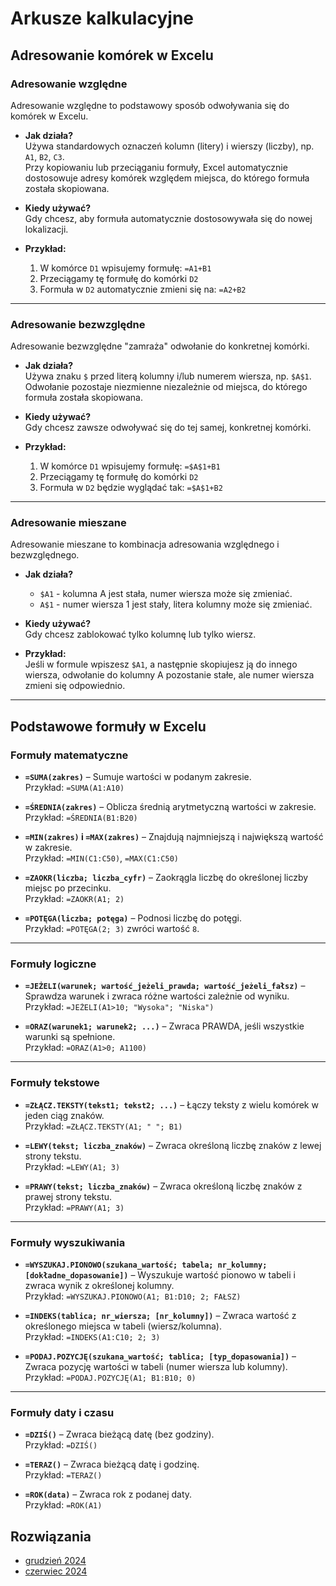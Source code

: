 # Arkusze kalkulacyjne 
## Adresowanie komórek w Excelu

### Adresowanie względne

Adresowanie względne to podstawowy sposób odwoływania się do komórek w Excelu. 

- **Jak działa?**  
  Używa standardowych oznaczeń kolumn (litery) i wierszy (liczby), np. `A1`, `B2`, `C3`.  
  Przy kopiowaniu lub przeciąganiu formuły, Excel automatycznie dostosowuje adresy komórek względem miejsca, do którego formuła została skopiowana.

- **Kiedy używać?**  
  Gdy chcesz, aby formuła automatycznie dostosowywała się do nowej lokalizacji.

- **Przykład:**  
  1. W komórce `D1` wpisujemy formułę: `=A1+B1`
  2. Przeciągamy tę formułę do komórki `D2`
  3. Formuła w `D2` automatycznie zmieni się na: `=A2+B2`

---

### Adresowanie bezwzględne

Adresowanie bezwzględne "zamraża" odwołanie do konkretnej komórki.

- **Jak działa?**  
  Używa znaku `$` przed literą kolumny i/lub numerem wiersza, np. `$A$1`.  
  Odwołanie pozostaje niezmienne niezależnie od miejsca, do którego formuła została skopiowana.

- **Kiedy używać?**  
  Gdy chcesz zawsze odwoływać się do tej samej, konkretnej komórki.

- **Przykład:**  
  1. W komórce `D1` wpisujemy formułę: `=$A$1+B1`
  2. Przeciągamy tę formułę do komórki `D2`
  3. Formuła w `D2` będzie wyglądać tak: `=$A$1+B2`

---

### Adresowanie mieszane

Adresowanie mieszane to kombinacja adresowania względnego i bezwzględnego.

- **Jak działa?**  
  - `$A1` - kolumna A jest stała, numer wiersza może się zmieniać.
  - `A$1` - numer wiersza 1 jest stały, litera kolumny może się zmieniać.

- **Kiedy używać?**  
  Gdy chcesz zablokować tylko kolumnę lub tylko wiersz.

- **Przykład:**  
  Jeśli w formule wpiszesz `$A1`, a następnie skopiujesz ją do innego wiersza, odwołanie do kolumny A pozostanie stałe, ale numer wiersza zmieni się odpowiednio.

---

## Podstawowe formuły w Excelu

### Formuły matematyczne

- **`=SUMA(zakres)`** – Sumuje wartości w podanym zakresie.  
  Przykład: `=SUMA(A1:A10)`  

- **`=ŚREDNIA(zakres)`** – Oblicza średnią arytmetyczną wartości w zakresie.  
  Przykład: `=ŚREDNIA(B1:B20)`  

- **`=MIN(zakres)` i `=MAX(zakres)`** – Znajdują najmniejszą i największą wartość w zakresie.  
  Przykład: `=MIN(C1:C50)`, `=MAX(C1:C50)`  

- **`=ZAOKR(liczba; liczba_cyfr)`** – Zaokrągla liczbę do określonej liczby miejsc po przecinku.  
  Przykład: `=ZAOKR(A1; 2)`  

- **`=POTĘGA(liczba; potęga)`** – Podnosi liczbę do potęgi.  
  Przykład: `=POTĘGA(2; 3)` zwróci wartość `8`.

---

### Formuły logiczne

- **`=JEŻELI(warunek; wartość_jeżeli_prawda; wartość_jeżeli_fałsz)`** – Sprawdza warunek i zwraca różne wartości zależnie od wyniku.  
  Przykład: `=JEŻELI(A1>10; "Wysoka"; "Niska")`

- **`=ORAZ(warunek1; warunek2; ...)`** – Zwraca PRAWDA, jeśli wszystkie warunki są spełnione.  
  Przykład: `=ORAZ(A1>0; A1100)`

---

### Formuły tekstowe

- **`=ZŁĄCZ.TEKSTY(tekst1; tekst2; ...)`** – Łączy teksty z wielu komórek w jeden ciąg znaków.  
  Przykład: `=ZŁĄCZ.TEKSTY(A1; " "; B1)`  

- **`=LEWY(tekst; liczba_znaków)`** – Zwraca określoną liczbę znaków z lewej strony tekstu.  
  Przykład: `=LEWY(A1; 3)`  

- **`=PRAWY(tekst; liczba_znaków)`** – Zwraca określoną liczbę znaków z prawej strony tekstu.  
  Przykład: `=PRAWY(A1; 3)`

---

### Formuły wyszukiwania

- **`=WYSZUKAJ.PIONOWO(szukana_wartość; tabela; nr_kolumny; [dokładne_dopasowanie])`** – Wyszukuje wartość pionowo w tabeli i zwraca wynik z określonej kolumny.  
  Przykład: `=WYSZUKAJ.PIONOWO(A1; B1:D10; 2; FAŁSZ)`

- **`=INDEKS(tablica; nr_wiersza; [nr_kolumny])`** – Zwraca wartość z określonego miejsca w tabeli (wiersz/kolumna).  
  Przykład: `=INDEKS(A1:C10; 2; 3)`

- **`=PODAJ.POZYCJĘ(szukana_wartość; tablica; [typ_dopasowania])`** – Zwraca pozycję wartości w tabeli (numer wiersza lub kolumny).  
  Przykład: `=PODAJ.POZYCJĘ(A1; B1:B10; 0)`

---

### Formuły daty i czasu

- **`=DZIŚ()`** – Zwraca bieżącą datę (bez godziny).  
  Przykład: `=DZIŚ()`  

- **`=TERAZ()`** – Zwraca bieżącą datę i godzinę.  
  Przykład: `=TERAZ()`  

- **`=ROK(data)`** – Zwraca rok z podanej daty.  
  Przykład: `=ROK(A1)`

## Rozwiązania
- [grudzień 2024](https://github.com/Kajkitsu/maturaarkusze/blob/master/12_2024/)
- [czerwiec 2024](https://github.com/Kajkitsu/maturaarkusze/blob/master/06_2024/)
